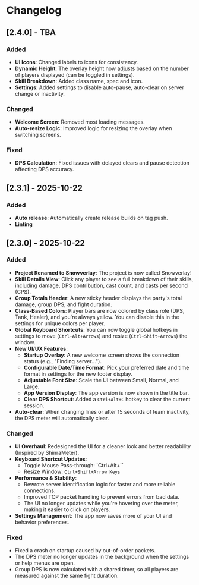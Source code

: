 # Changelog

## [2.4.0] - TBA

### Added
- **UI Icons**: Changed labels to icons for consistency.
- **Dynamic Height**: The overlay height now adjusts based on the number of players displayed (can be toggled in settings).
- **Skill Breakdown**: Added class name, spec and icon.
- **Settings**: Added settings to disable auto-pause, auto-clear on server change or inactivity.

### Changed
- **Welcome Screen**: Removed most loading messages.
- **Auto-resize Logic**: Improved logic for resizing the overlay when switching screens.

### Fixed
- **DPS Calculation**: Fixed issues with delayed clears and pause detection affecting DPS accuracy.

## [2.3.1] - 2025-10-22

### Added

- **Auto release**: Automatically create release builds on tag push.
- **Linting**

## [2.3.0] - 2025-10-22

### Added

- **Project Renamed to Snowverlay**: The project is now called Snowverlay!
- **Skill Details View**: Click any player to see a full breakdown of their skills, including damage, DPS contribution, cast count, and casts per second (CPS).
- **Group Totals Header**: A new sticky header displays the party's total damage, group DPS, and fight duration.
- **Class-Based Colors**: Player bars are now colored by class role (DPS, Tank, Healer), and you're always yellow. You can disable this in the settings for unique colors per player.
- **Global Keyboard Shortcuts**: You can now toggle global hotkeys in settings to move (`Ctrl+Alt+Arrows`) and resize (`Ctrl+Shift+Arrows`) the window.
- **New UI/UX Features**:
    - **Startup Overlay**: A new welcome screen shows the connection status (e.g., "Finding server...").
    - **Configurable Date/Time Format**: Pick your preferred date and time format in settings for the new footer display.
    - **Adjustable Font Size**: Scale the UI between Small, Normal, and Large.
    - **App Version Display**: The app version is now shown in the title bar.
    - **Clear DPS Shortcut**: Added a `Ctrl+Alt+C` hotkey to clear the current session.
- **Auto-clear**: When changing lines or after 15 seconds of team inactivity, the DPS meter will automatically clear.

### Changed

- **UI Overhaul**: Redesigned the UI for a cleaner look and better readability (Inspired by ShinraMeter).
- **Keyboard Shortcut Updates**:
    - Toggle Mouse Pass-through: `Ctrl+Alt+\``
    - Resize Window: `Ctrl+Shift+Arrow Keys`
- **Performance & Stability**:
    - Rewrote server identification logic for faster and more reliable connections.
    - Improved TCP packet handling to prevent errors from bad data.
    - The UI no longer updates while you're hovering over the meter, making it easier to click on players.
- **Settings Management**: The app now saves more of your UI and behavior preferences.

### Fixed

- Fixed a crash on startup caused by out-of-order packets.
- The DPS meter no longer updates in the background when the settings or help menus are open.
- Group DPS is now calculated with a shared timer, so all players are measured against the same fight duration.

